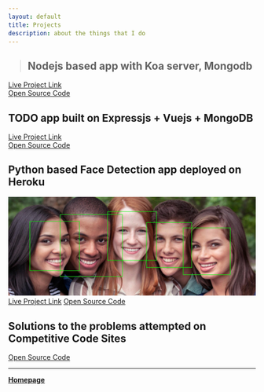 ```yaml
---
layout: default
title: Projects
description: about the things that I do
---
```


> ## Nodejs based app with Koa server, Mongodb
[Live Project Link](https://vuemonexpress.herokuapp.com/)</br>
[Open Source Code](https://github.com/rahbal/koa-web-app)



## TODO app built on Expressjs + Vuejs + MongoDB

[Live Project Link](https://vuemonexpress.herokuapp.com/)</br>
[Open Source Code](https://github.com/rahbal/VueMonExpress)



## Python based Face Detection app deployed on Heroku

![face-detect](img/facedetect-equality-and-diversity.jpg)
[Live Project Link](https://opencv-act.herokuapp.com)
[Open Source Code](https://github.com/rahbal/opencv-act)



## Solutions to the problems attempted on Competitive Code Sites

[Open Source Code](https://github.com/rahbal/programming-situations)



***
[**Homepage**](./)
